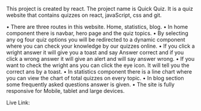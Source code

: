 This project is created by react. The project name is Quick Quiz. It is a quiz website that contains quizzes on react, javaScript, css and git. 

• There are three routes in this website. Home, statistics, blog.
• In home component there is navbar, hero page and the quiz topics.
• By selecting any og four quiz options you will be redirected to a dynamic component where you can check your knowledge by our quizzes online.
• If you click a wright answer it will give you a toast and say Answer correct and if you click a wrong answer it will give an alert and will say answer wrong.
• If you want to check the wright ans you can click the eye icon. It will tell you the correct ans by a toast.
• In statistics component there is a line chart where you can view the chart of total quizzes on every topic.
• In blog section some frequently asked questions answer is given.
• The site is fully responsive for Mobile, tablet and large devices.


Live Link: 